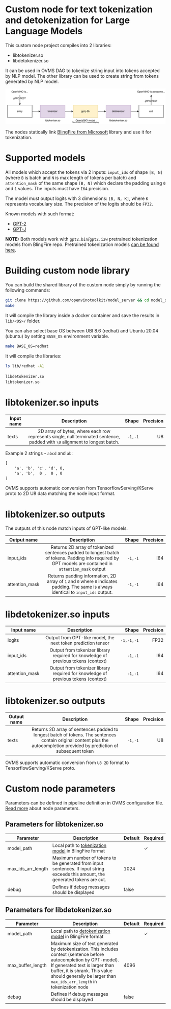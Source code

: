 # Custom node for text tokenization and detokenization for Large Language Models

This custom node project compiles into 2 libraries:
- libtokenizer.so
- libdetokenizer.so

It can be used in OVMS DAG to tokenize string input into tokens accepted by NLP model. The other library can be used to create string from tokens generated by NLP model.

![diagram](diagram.svg)

The nodes statically link [BlingFire from Microsoft](https://github.com/microsoft/BlingFire) library and use it for tokenization.

# Supported models
All models which accept the tokens via 2 inputs: `input_ids` of shape `[B, N]` (where `B` is batch and `N` is max length of tokens per batch) and `attention_mask` of the same shape `[B, N]` which declare the padding using `0` and `1` values. The inputs must have `I64` precision.

The model must output logits with 3 dimensions: `[B, N, K]`, where `K` represents vocabulary size. The precision of the logits should be `FP32`.

Known models with such format:
- [GPT-2](https://github.com/openvinotoolkit/open_model_zoo/tree/master/models/public/gpt-2)
- [GPT-J](https://huggingface.co/EleutherAI/gpt-j-6B)

**NOTE:** Both models work with `gpt2.bin`/`gpt2.i2w` pretrained tokenization models from BlingFire repo. Pretrained tokenization models [can be found here](https://github.com/microsoft/BlingFire/tree/5089d31914cbed7a24589e753bd6cd362a377fbb/ldbsrc/ldb).

# Building custom node library

You can build the shared library of the custom node simply by running the following commands:
```bash
git clone https://github.com/openvinotoolkit/model_server && cd model_server/src/custom_nodes/tokenizer
make
```
It will compile the library inside a docker container and save the results in `lib/<OS>/` folder.

You can also select base OS between UBI 8.6 (redhat) and Ubuntu 20.04 (ubuntu) by setting `BASE_OS` environment variable.
```bash
make BASE_OS=redhat
```

It will compile the libraries:
```bash
ls lib/redhat -A1

libdetokenizer.so
libtokenizer.so
```


# libtokenizer.so inputs

| Input name       | Description           | Shape | Precision |
| ------------- |:-------------:| -----:| -----:|
| texts      | 2D array of bytes, where each row represents single, null terminated sentence, padded with `\0` alignment to longest batch. | `-1,-1` | U8 |

Example 2 strings - `abcd` and `ab`:
```
[
    'a', 'b', 'c', 'd', 0,
    'a', 'b',  0 ,  0 , 0
]
```
OVMS supports automatic conversion from TensorflowServing/KServe proto to 2D U8 data matching the node input format.

# libtokenizer.so outputs
The outputs of this node match inputs of GPT-like models.

| Output name        | Description           | Shape  | Precision |
| ------------- |:-------------:| -----:| -----:|
| input_ids | Returns 2D array of tokenized sentences padded to longest batch of tokens. Padding info required by GPT models are contained in `attention_mask` output | `-1,-1` | I64  |
| attention_mask | Returns padding information, 2D array of `1` and `0` where `0` indicates padding. The same is always identical to `input_ids` output. | `-1,-1` | I64  |

# libdetokenizer.so inputs

| Input name       | Description           | Shape | Precision |
| ------------- |:-------------:| -----:| -----:|
| logits | Output from GPT-like model, the next token prediction tensor | `-1,-1,-1` | FP32 |
| input_ids | Output from tokenizer library required for knowledge of previous tokens (context) | `-1,-1` | I64 |
| attention_mask | Output from tokenizer library required for knowledge of previous tokens (context) | `-1,-1` | I64 |


# libtokenizer.so outputs

| Output name        | Description           | Shape  | Precision |
| ------------- |:-------------:| -----:| -----:|
| texts | Returns 2D array of sentences padded to longest batch of tokens. The sentences contain original content plus the autocompletion provided by prediction of subsequent token | `-1,-1` | U8  |

OVMS supports automatic conversion from `U8 2D` format to TensorflowServing/KServe proto.

# Custom node parameters
Parameters can be defined in pipeline definition in OVMS configuration file. [Read more](https://github.com/openvinotoolkit/model_server/blob/releases/2024/1/docs/custom_node_development.md) about node parameters.

## Parameters for libtokenizer.so
| Parameter        | Description           | Default  | Required |
| ------------- | ------------- | ------------- | ------------ |
| model_path | Local path to [tokenization model](https://github.com/microsoft/BlingFire/tree/5089d31914cbed7a24589e753bd6cd362a377fbb/ldbsrc/ldb) in BlingFire format |  | &check; |
| max_ids_arr_length | Maximum number of tokens to be generated from input sentences. If input string exceeds this amount, the generated tokens are cut. | 1024 | |
| debug  | Defines if debug messages should be displayed | false | |

## Parameters for libdetokenizer.so
| Parameter        | Description           | Default  | Required |
| ------------- | ------------- | ------------- | ------------ |
| model_path | Local path to [detokenization model](https://github.com/microsoft/BlingFire/tree/5089d31914cbed7a24589e753bd6cd362a377fbb/ldbsrc/ldb) in BlingFire format |  | &check; |
| max_buffer_length | Maximum size of text generated by detokenization. This includes context (sentence before autocompletion by GPT-model). If generated text is larger than buffer, it is shrank. This value should generally be larger than `max_ids_arr_length` in tokenization node | 4096 | |
| debug  | Defines if debug messages should be displayed | false | |
